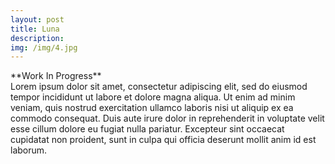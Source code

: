 ```yaml
---
layout: post
title: Luna
description: 
img: /img/4.jpg
---
```


<div class="col three caption">
	<img src="{{ site.baseurl }}/img/4.jpg" alt="" title="example image"/>
</div>
**Work In Progress**
<div class="col three caption">
Lorem ipsum dolor sit amet, consectetur adipiscing elit, sed do eiusmod tempor incididunt ut labore et dolore magna aliqua. Ut enim ad minim veniam, quis nostrud exercitation ullamco laboris nisi ut aliquip ex ea commodo consequat. Duis aute irure dolor in reprehenderit in voluptate velit esse cillum dolore eu fugiat nulla pariatur. Excepteur sint occaecat cupidatat non proident, sunt in culpa qui officia deserunt mollit anim id est laborum.
</div>